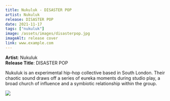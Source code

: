 ```yaml
---
title: Nukuluk - DISASTER POP
artist: Nukuluk
release: DISASTER POP
date: 2021-11-17
tags: ["nukuluk"]
image: /assets/images/disasterpop.jpg
imageAlt: release cover
link: www.example.com
---
```


**Artist**: Nukuluk  
**Release Title**: DISASTER POP

Nukuluk is an experimental hip-hop collective based in South London. Their chaotic sound draws off a series of eureka moments during studio play, a broad church of influence and a symbiotic relationship within the group.

![](/assets/images/disasterpop.jpg)